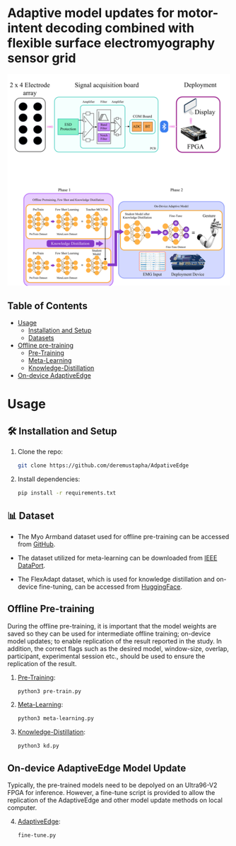 # Adaptive model updates for motor-intent decoding combined with flexible surface electromyography sensor grid

</div>

<div align="center">
  <img src="imgs/1.png"/>
</div> 


## Table of Contents
- [Usage](#usage)
  - [Installation and Setup](#installation)
  - [Datasets](#dataset)
- [Offline pre-training](#offline)
  - [Pre-Training](#step1)
  - [Meta-Learning](#step2)
  - [Knowledge-Distillation](#step3)
- [On-device AdaptiveEdge](#online)



# Usage

<h2 id="installation">🛠 Installation and Setup</h2>

1. Clone the repo:
   ```bash
   git clone https://github.com/deremustapha/AdpativeEdge

2. Install dependencies:
   ```bash
   pip install -r requirements.txt

<h2 id="dataset">📊 Dataset</h2>

- The Myo Armband dataset used for offline pre-training can be accessed from [GitHub](https://github.com/UlysseCoteAllard/MyoArmbandDataset).

- The dataset utilized for meta-learning can be downloaded from [IEEE DataPort](https://ieee-dataport.org/documents/emg-eeg-dataset-upper-limb-gesture-classification).

- The FlexAdapt dataset, which is used for knowledge distillation and on-device fine-tuning, can be accessed from [HuggingFace](https://huggingface.co/datasets/deremustapha/FlexAdapt_EMG_Dataset).



<h2 id="offline"> Offline Pre-training</h2>

During the offline pre-training, it is important that the model weights are saved so they can be used for intermediate offline training; on-device model updates; to enable replication of the result reported in the study. In addition, the correct flags such as the desired model, window-size, overlap, participant, experimental session etc., should be used to ensure the replication of the result.

1. [Pre-Training](#step1):
   ```bash
   python3 pre-train.py

2. [Meta-Learning](#step2):
   ```bash
   python3 meta-learning.py


3. [Knowledge-Distillation](#step3):
   ```bash
   python3 kd.py


<h2 id="online"> On-device AdaptiveEdge Model Update</h2>

Typically, the pre-trained models need to be depolyed on an Ultra96-V2 FPGA for inference. However, a fine-tune script is provided to allow the replication of the AdaptiveEdge and other model update methods on local computer. 

4. [AdaptiveEdge](#step):
   ```bash
   fine-tune.py


